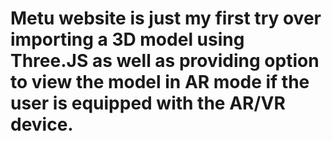 # Metu website is just my first try over importing a 3D model using Three.JS as well as providing option to view the model in AR mode if the user is equipped with the AR/VR device.
